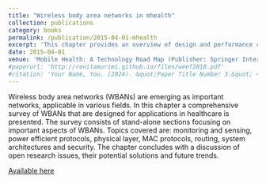 ```yaml
---
title: "Wireless body area networks in mhealth"
collection: publications
category: books
permalink: /publication/2015-04-01-mhealth
excerpt: 'This chapter provides an overview of design and performance challenges in the use of wireless body area networks for healthcare.'
date: 2015-04-01
venue: 'Mobile Health: A Technology Road Map (Publisher: Springer International Publishing) - Authors: Garth V Crosby, Craig A Chin, Tirthankar Ghosh, Renita Murimi'
#paperurl: 'http://renitamurimi.github.io/files/weef2018.pdf'
#citation: 'Your Name, You. (2024). &quot;Paper Title Number 3.&quot; <i>GitHub Journal of Bugs</i>. 1(3).'
---
```


Wireless body area networks (WBANs) are emerging as important networks, applicable in various fields. In this chapter a comprehensive survey of WBANs that are designed for applications in healthcare is presented. The survey consists of stand-alone sections focusing on important aspects of WBANs. Topics covered are: monitoring and sensing, power efficient protocols, physical layer, MAC protocols, routing, system architectures and security. The chapter concludes with a discussion of open research issues, their potential solutions and future trends.


[Available here](https://link.springer.com/chapter/10.1007/978-3-319-12817-7_37)